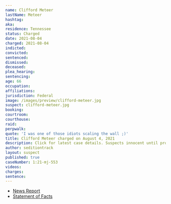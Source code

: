 ```yaml
---
name: Clifford Meteer
lastName: Meteer
hashtag:
aka:
residence: Tennessee
status: Charged
date: 2021-08-04
charged: 2021-08-04
indicted:
convicted:
sentenced:
dismissed:
deceased:
plea_hearing:
sentencing:
age: 66
occupation:
affiliations:
jurisdiction: Federal
image: /images/preview/clifford-meteer.jpg
suspect: clifford-meteer.jpg
booking:
courtroom:
courthouse:
raid:
perpwalk:
quote: 'I was one of those idiots scaling the wall ;)'
title: Clifford Meteer charged on August 4, 2021
description: Click for latest case details. Suspects innocent until proven guilty.
author: seditiontrack
layout: suspect
published: true
caseNumber: 1:21-mj-553
videos:
charges:
sentence:
---
```

- [News Report](https://www.wbir.com/article/news/local/feds-knoxville-man-illegally-entered-us-capitol-during-jan-6-riot-carrying-stop-the-steal-sign/51-dd6de1e7-b014-4348-a1e1-89dc6e3c31e8)
- [Statement of Facts](https://www.justice.gov/usao-dc/case-multi-defendant/file/1423161/download)
